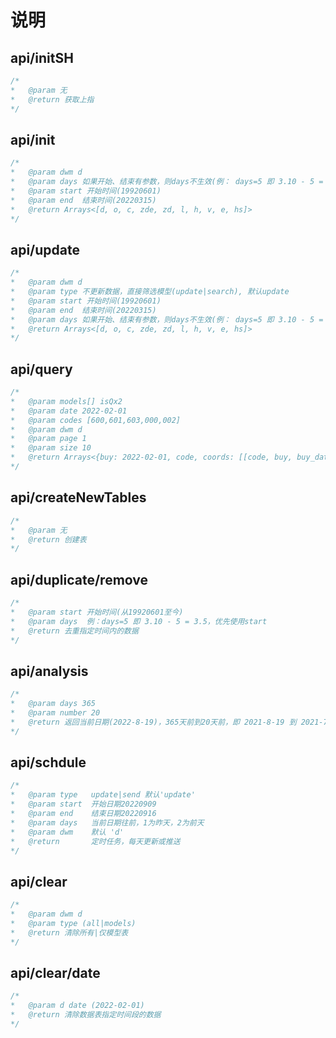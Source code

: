# 说明

## <div>api/initSH</div>
```js
/*
*   @param 无
*   @return 获取上指
*/
```
## <div>api/init</div>
```js
/*
*   @param dwm d
*   @param days 如果开始、结束有参数，则days不生效(例： days=5 即 3.10 - 5 = 3.5)
*   @param start 开始时间(19920601)
*   @param end  结束时间(20220315)
*   @return Arrays<[d, o, c, zde, zd, l, h, v, e, hs]>
*/
```
## <div>api/update</div>
```js
/*
*   @param dwm d
*   @param type 不更新数据，直接筛选模型(update|search), 默认update
*   @param start 开始时间(19920601)
*   @param end  结束时间(20220315)
*   @param days 如果开始、结束有参数，则days不生效(例： days=5 即 3.10 - 5 = 3.5)
*   @return Arrays<[d, o, c, zde, zd, l, h, v, e, hs]>
*/
```
## <div>api/query</div>

```js
/*
*   @param models[] isQx2
*   @param date 2022-02-01
*   @param codes [600,601,603,000,002]
*   @param dwm d
*   @param page 1
*   @param size 10
*   @return Arrays<{buy: 2022-02-01, code, coords: [[code, buy, buy_date],...], datas: [{d,code,c,h,l,o,v,zd}, ...]}>
*/
```

## <div>api/createNewTables</div>
```js
/*
*   @param 无
*   @return 创建表
*/
```


## <div>api/duplicate/remove</div>
```js
/*
*   @param start 开始时间(从19920601至今)
*   @param days  例：days=5 即 3.10 - 5 = 3.5，优先使用start
*   @return 去重指定时间内的数据
*/
```

## <div>api/analysis</div>
```js
/*
*   @param days 365
*   @param number 20
*   @return 返回当前日期(2022-8-19)，365天前到20天前，即 2021-8-19 到 2021-7-30
*/
```

## <div>api/schdule</div>
```js
/*
*   @param type   update|send 默认'update'
*   @param start  开始日期20220909
*   @param end    结束日期20220916
*   @param days   当前日期往前，1为昨天，2为前天
*   @param dwm    默认 'd'
*   @return       定时任务，每天更新或推送
*/
```


## <div>api/clear</div>
```js
/*
*   @param dwm d
*   @param type (all|models)
*   @return 清除所有|仅模型表
*/
```

## <div>api/clear/date</div>
```js
/*
*   @param d date (2022-02-01)
*   @return 清除数据表指定时间段的数据
*/
```